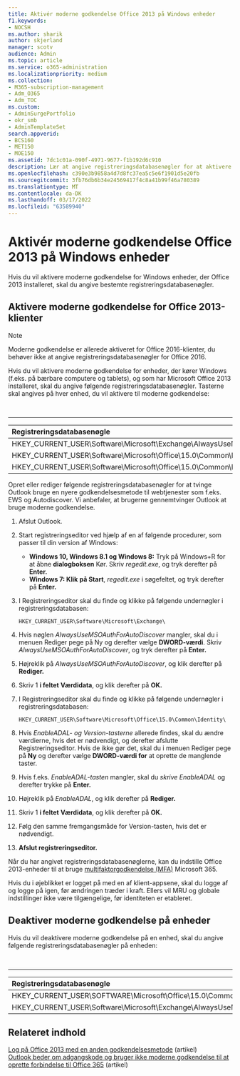 ```yaml
---
title: Aktivér moderne godkendelse Office 2013 på Windows enheder
f1.keywords:
- NOCSH
ms.author: sharik
author: skjerland
manager: scotv
audience: Admin
ms.topic: article
ms.service: o365-administration
ms.localizationpriority: medium
ms.collection:
- M365-subscription-management
- Adm_O365
- Adm_TOC
ms.custom:
- AdminSurgePortfolio
- okr_smb
- AdminTemplateSet
search.appverid:
- BCS160
- MET150
- MOE150
ms.assetid: 7dc1c01a-090f-4971-9677-f1b192d6c910
description: Lær at angive registreringsdatabasenøgler for at aktivere moderne godkendelse for enheder, Microsoft Office 2013 er installeret.
ms.openlocfilehash: c390e3b9858a4d7d8fc37ea5c5e6f1901d5e20fb
ms.sourcegitcommit: 3fb76db6b34e24569417f4c8a41b99f46a780389
ms.translationtype: MT
ms.contentlocale: da-DK
ms.lasthandoff: 03/17/2022
ms.locfileid: "63589940"
---
```

# <a name="enable-modern-authentication-for-office-2013-on-windows-devices"></a>Aktivér moderne godkendelse Office 2013 på Windows enheder

Hvis du vil aktivere moderne godkendelse for Windows enheder, der Office 2013 installeret, skal du angive bestemte registreringsdatabasenøgler.
  
## <a name="enable-modern-authentication-for-office-2013-clients"></a>Aktivere moderne godkendelse for Office 2013-klienter

> [!NOTE]
> Moderne godkendelse er allerede aktiveret for Office 2016-klienter, du behøver ikke at angive registreringsdatabasenøgler for Office 2016. 
  
Hvis du vil aktivere moderne godkendelse for enheder, der kører Windows (f.eks. på bærbare computere og tablets), og som har Microsoft Office 2013 installeret, skal du angive følgende registreringsdatabasenøgler. Tasterne skal angives på hver enhed, du vil aktivere til moderne godkendelse:

<br>

****

|Registreringsdatabasenøgle|Type|Værdi|
|:---|:---:|---:|
|HKEY_CURRENT_USER\Software\Microsoft\Exchange\AlwaysUseMSOAuthForAutoDiscover|REG_DWORD|1|
|HKEY_CURRENT_USER\Software\Microsoft\Office\15.0\Common\Identity\EnableADAL|REG_DWORD|1|
|HKEY_CURRENT_USER\Software\Microsoft\Office\15.0\Common\Identity\Version|REG_DWORD|1|

Opret eller rediger følgende registreringsdatabasenøgler for at tvinge Outlook bruge en nyere godkendelsesmetode til webtjenester som f.eks. EWS og Autodiscover. Vi anbefaler, at brugerne gennemtvinger Outlook at bruge moderne godkendelse.

1. Afslut Outlook.

2. Start registreringseditor ved hjælp af en af følgende procedurer, som passer til din version af Windows:

   - **Windows 10, Windows 8.1 og Windows 8:** Tryk på Windows+R for at åbne **dialogboksen** Kør. Skriv *regedit.exe*, og tryk derefter på **Enter.**
   - **Windows 7: Klik** **på Start**, *regedit.exe* i søgefeltet, og tryk derefter på **Enter.**

3. I Registreringseditor skal du finde og klikke på følgende undernøgler i registreringsdatabasen:

   ```console
   HKEY_CURRENT_USER\Software\Microsoft\Exchange\
   ```

4. Hvis nøglen *AlwaysUseMSOAuthForAutoDiscover* mangler, skal du i menuen Rediger pege på Ny og  derefter vælge **DWORD-værdi**. Skriv *AlwaysUseMSOAuthForAutoDiscover*, og tryk derefter på **Enter.**

5. Højreklik på *AlwaysUseMSOAuthForAutoDiscover*, og klik derefter på **Rediger.**

6. Skriv 1 **i feltet** **Værdidata**, og klik derefter på **OK.**

7. I Registreringseditor skal du finde og klikke på følgende undernøgler i registreringsdatabasen:

   ```console
   HKEY_CURRENT_USER\Software\Microsoft\Office\15.0\Common\Identity\
   ```

8. Hvis *EnableADAL- og* *Version-tasterne* allerede findes, skal du ændre værdierne, hvis det er nødvendigt, og derefter afslutte Registreringseditor. Hvis de ikke gør det, skal du i menuen Rediger pege på **Ny** og derefter vælge **DWORD-værdi for** at oprette de manglende taster. 

9. Hvis f.eks. *EnableADAL-tasten* mangler, skal du *skrive EnableADAL* og derefter trykke på **Enter.**

10. Højreklik på *EnableADAL*, og klik derefter på **Rediger.**

11. Skriv 1 **i feltet** **Værdidata**, og klik derefter på **OK.**

12. Følg den samme fremgangsmåde for Version-tasten, hvis det er nødvendigt. 

13. **Afslut registreringseditor.**

Når du har angivet registreringsdatabasenøglerne, kan du indstille Office 2013-enheder til at bruge [multifaktorgodkendelse (MFA)](set-up-multi-factor-authentication.md) Microsoft 365. 
  
Hvis du i øjeblikket er logget på med en af klient-appsene, skal du logge af og logge på igen, før ændringen træder i kraft. Ellers vil MRU og globale indstillinger ikke være tilgængelige, før identiteten er etableret.
  
## <a name="disable-modern-authentication-on-devices"></a>Deaktiver moderne godkendelse på enheder

Hvis du vil deaktivere moderne godkendelse på en enhed, skal du angive følgende registreringsdatabasenøgler på enheden:

<br>

****

|Registreringsdatabasenøgle|Type|Værdi|
|:---|:---:|---:|
|HKEY_CURRENT_USER\SOFTWARE\Microsoft\Office\15.0\Common\Identity\EnableADAL|REG_DWORD|0|
|HKEY_CURRENT_USER\Software\Microsoft\Exchange\AlwaysUseMSOAuthForAutoDiscover|REG_DWORD|0|
   
## <a name="related-content"></a>Relateret indhold

[Log på Office 2013 med en anden godkendelsesmetode](https://support.microsoft.com/office/2b856342-170a-438e-9a4f-3c092394d3cb) (artikel)\
[Outlook beder om adgangskode og bruger ikke moderne godkendelse til at oprette forbindelse til Office 365](/outlook/troubleshoot/authentication/outlook-prompt-password-modern-authentication-enabled) (artikel)
